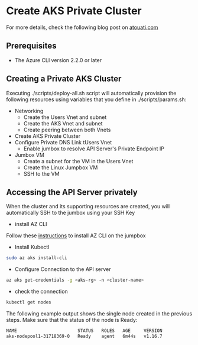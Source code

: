 # Create AKS Private Cluster 

For more details, check the following blog post on [atouati.com](https://atouati.com/posts/2020/03/aks-private-cluster/) 

## Prerequisites

* The Azure CLI version 2.2.0 or later

## Creating a Private AKS Cluster

Executing ./scripts/deploy-all.sh script will automatically provision the following resources using variables that you define in ./scripts/params.sh:

* Networking
  * Create the Users Vnet and subnet
  * Create the AKS Vnet and subnet
  * Create peering between both Vnets
* Create AKS Private Cluster
* Configure Private DNS Link tUsers Vnet 
  * Enable jumbox to resolve API Server's Private Endpoint IP
* Jumbox VM
  * Create a subnet for the VM in the Users Vnet
  * Create the Linux Jumpbox VM
  * SSH to the VM

## Accessing the API Server privately

When the cluster and its supporting resources are created, you will automatically SSH to the jumbox using your SSH Key 

* install AZ CLI

Follow these [instructions](https://docs.microsoft.com/en-us/cli/azure/install-azure-cli-apt?view=azure-cli-latest#manual-install-instructions) to install AZ CLI on the jumpbox

* Install Kubectl

```bash
sudo az aks install-cli
```

* Configure Connection to the API server

```bash
az aks get-credentials -g <aks-rg> -n <cluster-name>
```

* check the connection


```bash
kubectl get nodes
```

The following example output shows the single node created in the previous steps. Make sure that the status of the node is Ready:

```bash
NAME                       STATUS   ROLES   AGE     VERSION
aks-nodepool1-31718369-0   Ready    agent   6m44s   v1.16.7
```


